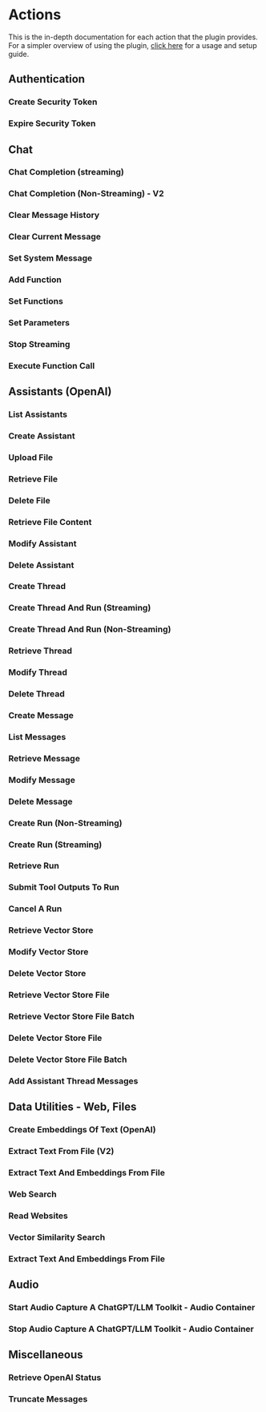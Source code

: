 # Actions

This is the in-depth documentation for each action that the plugin provides.  For a simpler overview of using the plugin, [click here](usage.md) for a usage and setup guide.

## Authentication


### Create Security Token
### Expire Security Token

## Chat

### Chat Completion (streaming)
### Chat Completion (Non-Streaming) - V2
### Clear Message History
### Clear Current Message
### Set System Message
### Add Function
### Set Functions
### Set Parameters
### Stop Streaming
### Execute Function Call

## Assistants (OpenAI)

### List Assistants
### Create Assistant
### Upload File
### Retrieve File
### Delete File
### Retrieve File Content
### Modify Assistant
### Delete Assistant
### Create Thread
### Create Thread And Run (Streaming)
### Create Thread And Run (Non-Streaming)
### Retrieve Thread
### Modify Thread
### Delete Thread
### Create Message
### List Messages
### Retrieve Message
### Modify Message
### Delete Message 
### Create Run (Non-Streaming)
### Create Run (Streaming)
### Retrieve Run
### Submit Tool Outputs To Run
### Cancel A Run
### Retrieve Vector Store
### Modify Vector Store
### Delete Vector Store
### Retrieve Vector Store File
### Retrieve Vector Store File Batch
### Delete Vector Store File
### Delete Vector Store File Batch
### Add Assistant Thread Messages

## Data Utilities - Web, Files

### Create Embeddings Of Text (OpenAI)
### Extract Text From File (V2)
### Extract Text And Embeddings From File
### Web Search
### Read Websites
### Vector Similarity Search
### Extract Text And Embeddings From File

## Audio

### Start Audio Capture A ChatGPT/LLM Toolkit - Audio Container
### Stop Audio Capture A ChatGPT/LLM Toolkit - Audio Container

## Miscellaneous

### Retrieve OpenAI Status
### Truncate Messages